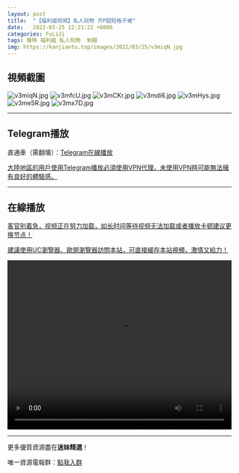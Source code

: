 ```yaml
---
layout: post
title:  "【福利姬视频】私人玩物 齐P超短格子裙"
date:   2022-03-25 12:21:22 +0800
categories: FuLiJi
tags: 推特 福利姬 私人玩物  制服
img: https://kanjiantu.top/images/2022/03/25/v3miqN.jpg
---
```



## 視頻截圖

![v3miqN.jpg](https://kanjiantu.top/images/2022/03/25/v3miqN.jpg)
![v3mfcU.jpg](https://kanjiantu.top/images/2022/03/25/v3mfcU.jpg)
![v3mCKr.jpg](https://kanjiantu.top/images/2022/03/25/v3mCKr.jpg)
![v3mdi6.jpg](https://kanjiantu.top/images/2022/03/25/v3mdi6.jpg)
![v3mHys.jpg](https://kanjiantu.top/images/2022/03/25/v3mHys.jpg)
![v3me5R.jpg](https://kanjiantu.top/images/2022/03/25/v3me5R.jpg)
![v3mx7D.jpg](https://kanjiantu.top/images/2022/03/25/v3mx7D.jpg)

* * *
## Telegram播放

直通車（需翻墻）：[Telegram在線播放](https://t.me/mimeijingxuan)

<u>大陸地區的用戶使用Telegram播放必須使用VPN代理，未使用VPN時可能無法擁有良好的體驗感。</u> 
* * *
## 在線播放
<u>客官别着急，视频正在努力加载，如长时间等待视频无法加载或者播放卡顿建议更换节点！</u>

<u>建議使用UC瀏覽器、歐朋瀏覽器訪問本站，可直接緩存本站視頻，激情又給力！</u>
<center><video src="https://cdn.publer.io/uploads/videos/623d3c62db279760bbfbdd85/1c8b3970706bbcccfe203c31a704d38f.mp4" width="100%" height="380px" controls="controls"></video></center>


* * *
更多優質資源盡在**迷妹精選**！

唯一資源電報群：[點我入群](https://t.me/mimeijingxuan)


